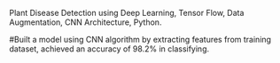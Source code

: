 Plant Disease Detection using Deep Learning, Tensor Flow, Data Augmentation, CNN Architecture, Python.

#Built a model using CNN algorithm by extracting features from training dataset, achieved an accuracy of 98.2% in classifying.
